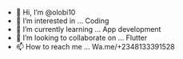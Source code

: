 - 👋 Hi, I’m @olobi10
- 👀 I’m interested in ... Coding
- 🌱 I’m currently learning ... App development
- 💞️ I’m looking to collaborate on ... Flutter
- 📫 How to reach me ... Wa.me/+2348133391528

<!---
olobi10/olobi10 is a ✨ special ✨ repository because its `README.md` (this file) appears on your GitHub profile.
You can click the Preview link to take a look at your changes.
--->
